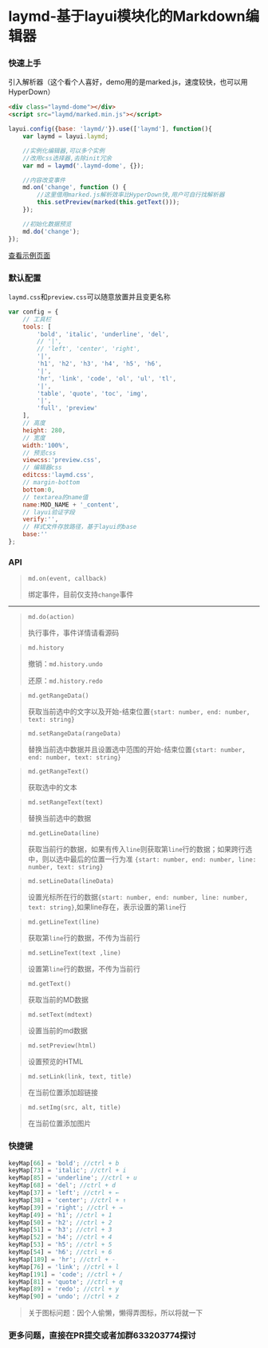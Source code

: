 # laymd-基于layui模块化的Markdown编辑器

### 快速上手

引入解析器（这个看个人喜好，demo用的是marked.js，速度较快，也可以用HyperDown）

```html
<div class="laymd-dome"></div>
<script src="laymd/marked.min.js"></script>
```

```javascript
layui.config({base: 'laymd/'}).use(['laymd'], function(){
    var laymd = layui.laymd;

    //实例化编辑器,可以多个实例
    //改用css选择器,去除init冗余
    var md = laymd('.laymd-dome', {});

    //内容改变事件
    md.on('change', function () {
        //这里借用marked.js解析效率比HyperDown快,用户可自行找解析器
        this.setPreview(marked(this.getText()));
    });

    //初始化数据预览
    md.do('change');
});
```

[查看示例页面](http://laymd.revoke.cc/?_blank)

### 默认配置
`laymd.css`和`preview.css`可以随意放置并且变更名称

```javascript
var config = {
    // 工具栏
    tools: [
        'bold', 'italic', 'underline', 'del',
        // '|',
        // 'left', 'center', 'right',
        '|',
        'h1', 'h2', 'h3', 'h4', 'h5', 'h6',
        '|',
        'hr', 'link', 'code', 'ol', 'ul', 'tl',
        '|',
        'table', 'quote', 'toc', 'img',
        '|',
        'full', 'preview'
    ],
    // 高度
    height: 280,
    // 宽度
    width:'100%',
    // 预览css
    viewcss:'preview.css',
    // 编辑器css
    editcss:'laymd.css',
    // margin-bottom
    bottom:0,
    // textarea的name值
    name:MOD_NAME + '_content',
    // layui验证字段
    verify:'',
    // 样式文件存放路径，基于layui的base
    base:''
};
```

### API

> `md.on(event, callback)`
>
> 绑定事件，目前仅支持`change`事件

---

> `md.do(action)`
>
> 执行事件，事件详情请看源码

> `md.history`
>
> 撤销：`md.history.undo`
>
> 还原：`md.history.redo`

> `md.getRangeData()`
>
> 获取当前选中的文字以及开始-结束位置`{start: number, end: number, text: string}`

> `md.setRangeData(rangeData)`
>
> 替换当前选中数据并且设置选中范围的开始-结束位置`{start: number, end: number, text: string}`

> `md.getRangeText()`
>
> 获取选中的文本

> `md.setRangeText(text)`
>
> 替换当前选中的数据

> `md.getLineData(line)`
>
> 获取当前行的数据，如果有传入`line`则获取第`line`行的数据；如果跨行选中，则以选中最后的位置一行为准 `{start: number, end: number, line: number, text: string}`

> `md.setLineData(lineData)`
>
> 设置光标所在行的数据`{start: number, end: number, line: number, text: string}`,如果line存在，表示设置的第`line`行

> `md.getLineText(line)`
>
> 获取第`line`行的数据，不传为当前行

> `md.setLineText(text ,line)`
>
> 设置第`line`行的数据，不传为当前行

> `md.getText()`
>
> 获取当前的MD数据

> `md.setText(mdtext)`
>
> 设置当前的md数据

> `md.setPreview(html)`
>
> 设置预览的HTML

> `md.setLink(link, text, title)`
>
> 在当前位置添加超链接

> `md.setImg(src, alt, title)`
>
> 在当前位置添加图片


### 快捷键

```javascript
keyMap[66] = 'bold'; //ctrl + b
keyMap[73] = 'italic'; //ctrl + i
keyMap[85] = 'underline'; //ctrl + u
keyMap[68] = 'del'; //ctrl + d
keyMap[37] = 'left'; //ctrl + ←
keyMap[38] = 'center'; //ctrl + ↑
keyMap[39] = 'right'; //ctrl + →
keyMap[49] = 'h1'; //ctrl + 1
keyMap[50] = 'h2'; //ctrl + 2
keyMap[51] = 'h3'; //ctrl + 3
keyMap[52] = 'h4'; //ctrl + 4
keyMap[53] = 'h5'; //ctrl + 5
keyMap[54] = 'h6'; //ctrl + 6
keyMap[189] = 'hr'; //ctrl + -
keyMap[76] = 'link'; //ctrl + l
keyMap[191] = 'code'; //ctrl + /
keyMap[81] = 'quote'; //ctrl + q
keyMap[89] = 'redo'; //ctrl + y
keyMap[90] = 'undo'; //ctrl + z
```

> 关于图标问题：因个人偷懒，懒得弄图标，所以将就一下

### 更多问题，直接在PR提交或者加群633203774探讨

